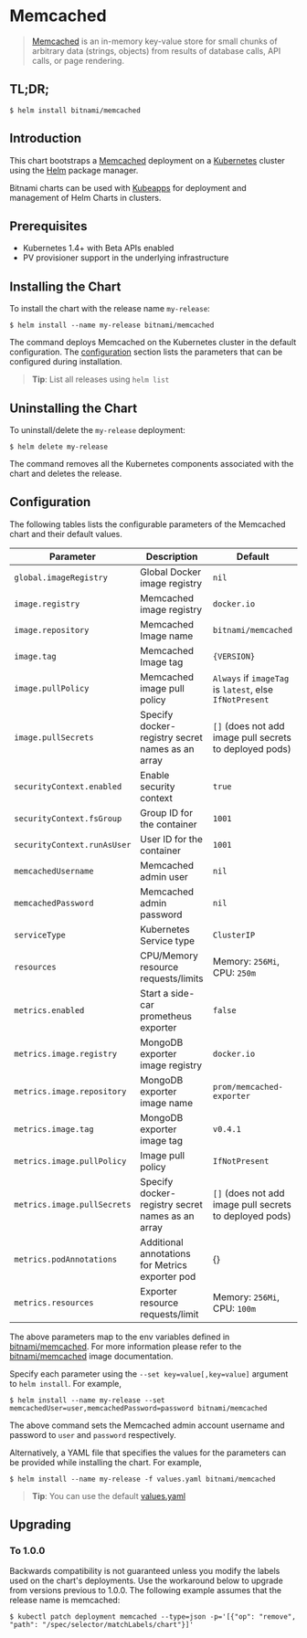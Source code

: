# Memcached

> [Memcached](https://memcached.org/) is an in-memory key-value store for small chunks of arbitrary data (strings, objects) from results of database calls, API calls, or page rendering.

## TL;DR;

```console
$ helm install bitnami/memcached
```

## Introduction

This chart bootstraps a [Memcached](https://github.com/bitnami/bitnami-docker-memcached) deployment on a [Kubernetes](http://kubernetes.io) cluster using the [Helm](https://helm.sh) package manager.

Bitnami charts can be used with [Kubeapps](https://kubeapps.com/) for deployment and management of Helm Charts in clusters.

## Prerequisites

- Kubernetes 1.4+ with Beta APIs enabled
- PV provisioner support in the underlying infrastructure

## Installing the Chart

To install the chart with the release name `my-release`:

```console
$ helm install --name my-release bitnami/memcached
```

The command deploys Memcached on the Kubernetes cluster in the default configuration. The [configuration](#configuration) section lists the parameters that can be configured during installation.

> **Tip**: List all releases using `helm list`

## Uninstalling the Chart

To uninstall/delete the `my-release` deployment:

```console
$ helm delete my-release
```

The command removes all the Kubernetes components associated with the chart and deletes the release.

## Configuration

The following tables lists the configurable parameters of the Memcached chart and their default values.

|      Parameter              |             Description             |                          Default                          |
|-----------------------------|-------------------------------------|---------------------------------------------------------- |
| `global.imageRegistry`      | Global Docker image registry        | `nil`                                                     |
| `image.registry`            | Memcached image registry            | `docker.io`                                               |
| `image.repository`          | Memcached Image name                | `bitnami/memcached`                                       |
| `image.tag`                 | Memcached Image tag                 | `{VERSION}`                                               |
| `image.pullPolicy`          | Memcached image pull policy         | `Always` if `imageTag` is `latest`, else `IfNotPresent`   |
| `image.pullSecrets`         | Specify docker-registry secret names as an array          | `[]` (does not add image pull secrets to deployed pods)  |
| `securityContext.enabled`   | Enable security context             | `true`                                                    |
| `securityContext.fsGroup`   | Group ID for the container          | `1001`                                                    |
| `securityContext.runAsUser` | User ID for the container           | `1001`                                                    |
| `memcachedUsername`         | Memcached admin user                | `nil`                                                     |
| `memcachedPassword`         | Memcached admin password            | `nil`                                                     |
| `serviceType`               | Kubernetes Service type             | `ClusterIP`                                               |
| `resources`                 | CPU/Memory resource requests/limits | Memory: `256Mi`, CPU: `250m`                              |
| `metrics.enabled`                          | Start a side-car prometheus exporter                                                                           | `false`                                              |
| `metrics.image.registry`                   | MongoDB exporter image registry                                                                                  | `docker.io`                                          |
| `metrics.image.repository`                 | MongoDB exporter image name                                                                                      | `prom/memcached-exporter`                           |
| `metrics.image.tag`                        | MongoDB exporter image tag                                                                                       | `v0.4.1`                                            |
| `metrics.image.pullPolicy`                 | Image pull policy                                                                                              | `IfNotPresent`                                       |
| `metrics.image.pullSecrets`                | Specify docker-registry secret names as an array                                                               | `[]` (does not add image pull secrets to deployed pods)  |
| `metrics.podAnnotations`                   | Additional annotations for Metrics exporter pod                                                                | {}                                                   |
| `metrics.resources`                        | Exporter resource requests/limit                                                                               | Memory: `256Mi`, CPU: `100m`                         |


The above parameters map to the env variables defined in [bitnami/memcached](http://github.com/bitnami/bitnami-docker-memcached). For more information please refer to the [bitnami/memcached](http://github.com/bitnami/bitnami-docker-memcached) image documentation.

Specify each parameter using the `--set key=value[,key=value]` argument to `helm install`. For example,

```console
$ helm install --name my-release --set memcachedUser=user,memcachedPassword=password bitnami/memcached
```

The above command sets the Memcached admin account username and password to `user` and `password` respectively.

Alternatively, a YAML file that specifies the values for the parameters can be provided while installing the chart. For example,

```console
$ helm install --name my-release -f values.yaml bitnami/memcached
```

> **Tip**: You can use the default [values.yaml](values.yaml)

## Upgrading

### To 1.0.0

Backwards compatibility is not guaranteed unless you modify the labels used on the chart's deployments.
Use the workaround below to upgrade from versions previous to 1.0.0. The following example assumes that the release name is memcached:

```console
$ kubectl patch deployment memcached --type=json -p='[{"op": "remove", "path": "/spec/selector/matchLabels/chart"}]'
```
